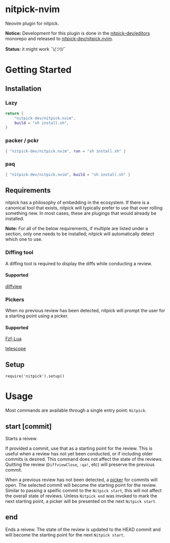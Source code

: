 # nitpick-nvim

Neovim plugin for nitpick.

**Notice:** Development for this plugin is done in the
[nitpick-dev/editors](https://github.com/nitpick-dev/editors/tree/main/src/plugins/nvim)
monorepo and released to
[nitpick-dev/nitpick.nvim](https://github.com/nitpick-dev/nitpick.nvim).

**Status:** it might work ¯\\_(ツ)_/¯

# Getting Started

## Installation

### Lazy

```lua
return {
    "nitpick-dev/nitpick.nvim",
    build = "sh install.sh",
}
```

### packer / pckr

```lua
{ "nitpick-dev/nitpick.nvim", run = "sh install.sh" }
```

### paq

```lua
{ "nitpick-dev/nitpick.nvim", build = "sh install.sh" }
```


## Requirements

nitpick has a philosophy of embedding in the ecosystem. If there is a canonical
tool that exists, nitpick will typically prefer to use that over rolling
something new. In most cases, these are plugings that would already be
installed.


**Note:** For all of the below requirements, if multiple are listed under a
section, only one needs to be installed; nitpick will automatically detect which
one to use.

### Diffing tool

A diffing tool is required to display the diffs while conducting a review.

#### Supported

[diffview](https://github.com/sindrets/diffview.nvim)

### Pickers

When no previous review has been detected, nitpick will prompt the user for a
starting point using a picker.

#### Supported

[Fzf-Lua](https://github.com/ibhagwan/fzf-lua)

[telescope](https://github.com/nvim-telescope/telescope.nvim)


## Setup

`require('nitpick').setup()`

# Usage

Most commands are available through a single entry point: `Nitpick`.

## start [commit]

Starts a reivew.

If provided a commit, use that as a starting point for the review. This is
useful when a review has not yet been conducted, or if including older commits
is desired. This command does not affect the state of the reviews. Quitting the
review (`DiffviewClose`, `:qa!`, etc) will preserve the previous commit.

When a previous review has not been detected, a [picker](#pickers) for commits
will open. The selected commit will become the starting point for the review.
Similar to passing a speific commit to the `Nitpick start`, this will not affect
the overall state of reviews. Unless `Nitpick end` was invoked to mark the next
starting point, a picker will be presented on the next `Nitpick start`.


## end

Ends a reivew. The state of the review is updated to the HEAD commit and will
become the starting point for the next `Nitpick start`.
